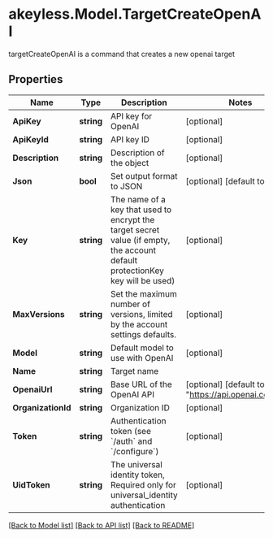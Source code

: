 # akeyless.Model.TargetCreateOpenAI
targetCreateOpenAI is a command that creates a new openai target

## Properties

Name | Type | Description | Notes
------------ | ------------- | ------------- | -------------
**ApiKey** | **string** | API key for OpenAI | [optional] 
**ApiKeyId** | **string** | API key ID | [optional] 
**Description** | **string** | Description of the object | [optional] 
**Json** | **bool** | Set output format to JSON | [optional] [default to false]
**Key** | **string** | The name of a key that used to encrypt the target secret value (if empty, the account default protectionKey key will be used) | [optional] 
**MaxVersions** | **string** | Set the maximum number of versions, limited by the account settings defaults. | [optional] 
**Model** | **string** | Default model to use with OpenAI | [optional] 
**Name** | **string** | Target name | 
**OpenaiUrl** | **string** | Base URL of the OpenAI API | [optional] [default to "https://api.openai.com/v1"]
**OrganizationId** | **string** | Organization ID | [optional] 
**Token** | **string** | Authentication token (see &#x60;/auth&#x60; and &#x60;/configure&#x60;) | [optional] 
**UidToken** | **string** | The universal identity token, Required only for universal_identity authentication | [optional] 

[[Back to Model list]](../README.md#documentation-for-models) [[Back to API list]](../README.md#documentation-for-api-endpoints) [[Back to README]](../README.md)

